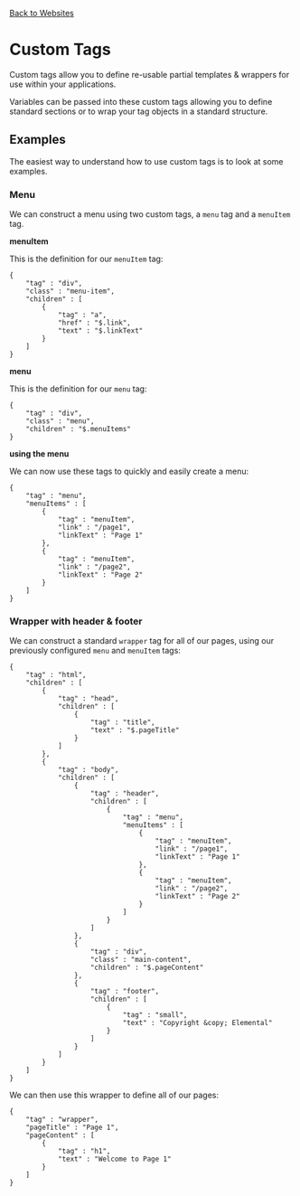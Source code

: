 [Back to Websites](/src/support.documentation/websites)

# Custom Tags

Custom tags allow you to define re-usable partial templates & wrappers for use within your applications.

Variables can be passed into these custom tags allowing you to define standard sections or to wrap your tag objects in a standard structure.

## Examples

The easiest way to understand how to use custom tags is to look at some examples.

### Menu

We can construct a menu using two custom tags, a `menu` tag and a `menuItem` tag.

**menuItem**

This is the definition for our `menuItem` tag:

```
{
	"tag" : "div",
	"class" : "menu-item",
	"children" : [
		{
			"tag" : "a",
			"href" : "$.link",
			"text" : "$.linkText"
		}
	]
}
```

**menu**

This is the definition for our `menu` tag:

```
{
	"tag" : "div",
	"class" : "menu",
	"children" : "$.menuItems"
}
```

**using the menu**

We can now use these tags to quickly and easily create a menu:

```
{
	"tag" : "menu",
	"menuItems" : [
		{
			"tag" : "menuItem",
			"link" : "/page1",
			"linkText" : "Page 1"
		},
		{
			"tag" : "menuItem",
			"link" : "/page2",
			"linkText" : "Page 2"
		}
	]
}
```

### Wrapper with header & footer

We can construct a standard `wrapper` tag for all of our pages, using our previously configured `menu` and `menuItem` tags:

```
{
	"tag" : "html",
	"children" : [
		{
			"tag" : "head",
			"children" : [
				{
					"tag" : "title",
					"text" : "$.pageTitle"
				}
			]
		},
		{
			"tag" : "body",
			"children" : [
				{
					"tag" : "header",
					"children" : [
						{
							"tag" : "menu",
							"menuItems" : [
								{
									"tag" : "menuItem",
									"link" : "/page1",
									"linkText" : "Page 1"
								},
								{
									"tag" : "menuItem",
									"link" : "/page2",
									"linkText" : "Page 2"
								}
							]
						}
					]
				},
				{
					"tag" : "div",
					"class" : "main-content",
					"children" : "$.pageContent"
				},
				{
					"tag" : "footer",
					"children" : [
						{
							"tag" : "small",
							"text" : "Copyright &copy; Elemental"
						}
					]
				}
			]
		}
	]
}
```

We can then use this wrapper to define all of our pages:

```
{
	"tag" : "wrapper",
	"pageTitle" : "Page 1",
	"pageContent" : [
		{
			"tag" : "h1",
			"text" : "Welcome to Page 1"
		}
	]
}
```